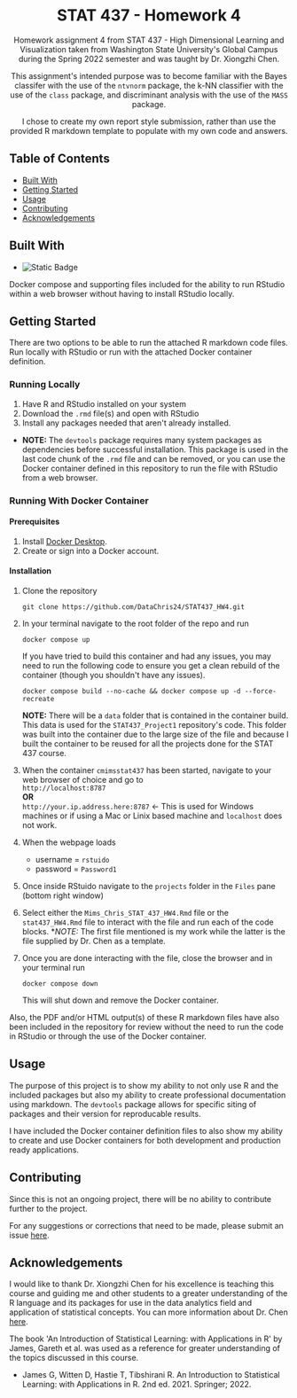 <div align=center>
<h1>STAT 437 - Homework 4</h1>

Homework assignment 4 from STAT 437 - High Dimensional Learning and Visualization taken from Washington State University's Global Campus during the Spring 2022 semester and was taught by Dr. Xiongzhi Chen.

This assignment's intended purpose was to become familiar with the Bayes classifer with the use of the `ntvnorm` package, the k-NN classifier with the use of the `class` package, and discriminant analysis with the use of the `MASS` package.

I chose to create my own report style submission, rather than use the provided R markdown template to populate with my own code and answers.
</div>

## Table of Contents

- [Built With](https://github.com/DataChris24/STAT437_HW4?tab=readme-ov-file#built-with)
- [Getting Started](https://github.com/DataChris24/STAT437_HW4?tab=readme-ov-file#getting-started)
- [Usage](https://github.com/DataChris24/STAT437_HW4?tab=readme-ov-file#usage)
- [Contributing](https://github.com/DataChris24/STAT437_HW4?tab=readme-ov-file#contributing)
- [Acknowledgements](https://github.com/DataChris24/STAT437_HW4?tab=readme-ov-file#acknowledgements)

## Built With

- ![Static Badge](https://img.shields.io/badge/-4.1.1-blue?style=plastic&logo=r)


Docker compose and supporting files included for the ability to run RStudio within a web browser without having to install RStudio locally.

## Getting Started

There are two options to be able to run the attached R markdown code files. Run locally with RStudio or run with the attached Docker container definition.

### Running Locally

1. Have R and RStudio installed on your system
2. Download the `.rmd` file(s) and open with RStudio
3. Install any packages needed that aren't already installed. 
- **NOTE:** The `devtools` package requires many system packages as dependencies before successful installation. This package is used in the last code chunk of the `.rmd` file and can be removed, or you can use the Docker container defined in this repository to run the file with RStudio from a web browser.

### Running With Docker Container

#### Prerequisites

1. Install [Docker Desktop](https://www.docker.com/products/docker-desktop/).
2. Create or sign into a Docker account.

#### Installation

1. Clone the repository 

   ```
   git clone https://github.com/DataChris24/STAT437_HW4.git
   ```
2. In your terminal navigate to the root folder of the repo and run 

   ```
   docker compose up
   ```

   If you have tried to build this container and had any issues, you may need to run the following code to ensure you get a clean rebuild of the container (though you shouldn't have any issues).

   ```
   docker compose build --no-cache && docker compose up -d --force-recreate
   ```

   **NOTE:** There will be a `data` folder that is contained in the container build. This data is used for the `STAT437_Project1` repository's code. This folder was built into the container due to the large size of the file and because I built the container to be reused for all the projects done for the STAT 437 course.

3. When the container `cmimsstat437` has been started, navigate to your web browser of choice and go to<br>
   `http://localhost:8787`
   <br>**OR**<br>
   `http://your.ip.address.here:8787` <- This is used for Windows machines or if using a Mac or Linix based machine and `localhost` does not work.

4. When the webpage loads<br>
    - username = `rstuido` <br>
    - password = `Password1`

5. Once inside RStuido navigate to the `projects` folder in the `Files` pane (bottom right window)

6. Select either the `Mims_Chris_STAT_437_HW4.Rmd` file or the `stat437_HW4.Rmd` file to interact with the file and run each of the code blocks. **NOTE:* The first file mentioned is my work while the latter is the file supplied by Dr. Chen as a template.

7. Once you are done interacting with the file, close the browser and in your terminal run 
   
   ```
   docker compose down
   ```

   This will shut down and remove the Docker container.

Also, the PDF and/or HTML output(s) of these R markdown files have also been included in the repository for review without the need to run the code in RStudio or through the use of the Docker container.

## Usage

The purpose of this project is to show my ability to not only use R and the included packages but also my ability to create professional documentation using markdown. The `devtools` package allows for specific siting of packages and their version for reproducable results. 

I have included the Docker container definition files to also show my ability to create and use Docker containers for both development and production ready applications.

## Contributing

Since this is not an ongoing project, there will be no ability to contribute further to the project.

For any suggestions or corrections that need to be made, please submit an issue [here](https://github.com/DataChris24/STAT437_HW4/issues).

## Acknowledgements

I would like to thank Dr. Xiongzhi Chen for his excellence is teaching this course and guiding me and other students to a greater understanding of the R language and its packages for use in the data analytics field and application of statistical concepts. You can more information about Dr. Chen [here](https://www.math.wsu.edu/faculty/xchen/).

The book 'An Introduction of Statistical Learning: with Applications in R' by James, Gareth et al. was used as a reference for greater understanding of the topics discussed in this course.

- James G, Witten D, Hastie T, Tibshirani R. An Introduction to Statistical Learning: with Applications in R. 2nd ed. 2021. Springer; 2022.